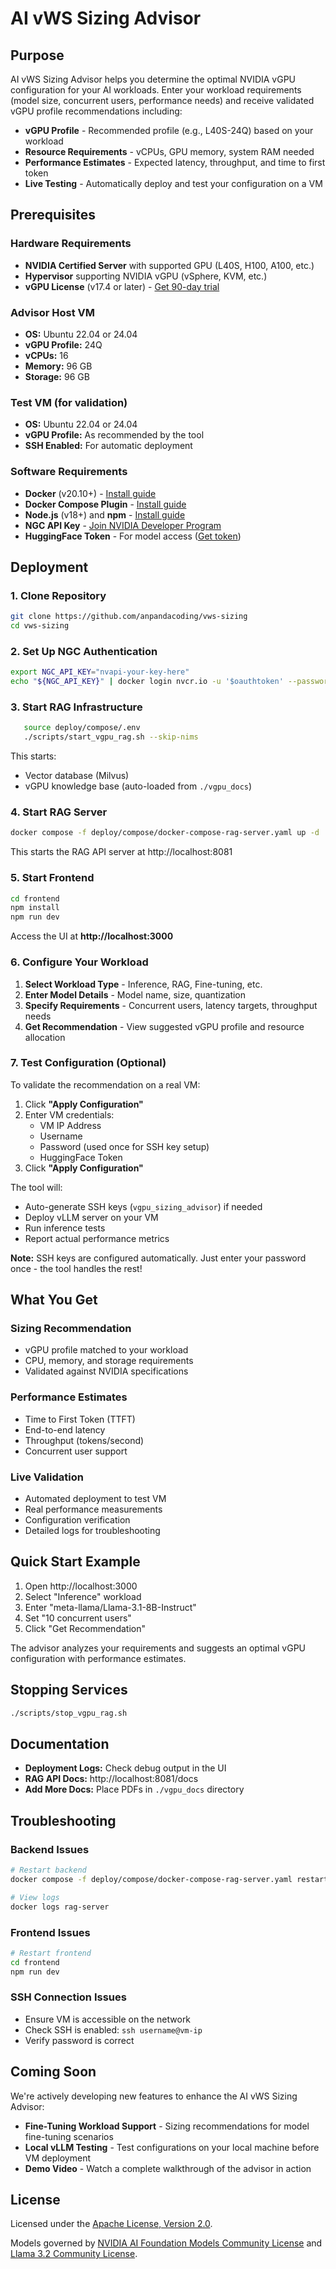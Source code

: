 
<h1>AI vWS Sizing Advisor</h1>

## Purpose

AI vWS Sizing Advisor helps you determine the optimal NVIDIA vGPU configuration for your AI workloads. Enter your workload requirements (model size, concurrent users, performance needs) and receive validated vGPU profile recommendations including:

- **vGPU Profile** - Recommended profile (e.g., L40S-24Q) based on your workload
- **Resource Requirements** - vCPUs, GPU memory, system RAM needed
- **Performance Estimates** - Expected latency, throughput, and time to first token
- **Live Testing** - Automatically deploy and test your configuration on a VM

## Prerequisites

### Hardware Requirements
- **NVIDIA Certified Server** with supported GPU (L40S, H100, A100, etc.)
- **Hypervisor** supporting NVIDIA vGPU (vSphere, KVM, etc.)
- **vGPU License** (v17.4 or later) - [Get 90-day trial](https://www.nvidia.com/en-us/data-center/products/vgpu/vgpu-software-trial/)

### Advisor Host VM
- **OS:** Ubuntu 22.04 or 24.04
- **vGPU Profile:** 24Q
- **vCPUs:** 16
- **Memory:** 96 GB
- **Storage:** 96 GB

### Test VM (for validation)
- **OS:** Ubuntu 22.04 or 24.04  
- **vGPU Profile:** As recommended by the tool
- **SSH Enabled:** For automatic deployment

### Software Requirements
- **Docker** (v20.10+) - [Install guide](https://docs.docker.com/engine/install/ubuntu/)
- **Docker Compose Plugin** - [Install guide](https://docs.docker.com/compose/install/)
- **Node.js** (v18+) and **npm** - [Install guide](https://nodejs.org/)
- **NGC API Key** - [Join NVIDIA Developer Program](https://developer.nvidia.com/developer-program)
- **HuggingFace Token** - For model access ([Get token](https://huggingface.co/settings/tokens))

## Deployment

### 1. Clone Repository

   ```bash
   git clone https://github.com/anpandacoding/vws-sizing
   cd vws-sizing
   ```

### 2. Set Up NGC Authentication

   ```bash
   export NGC_API_KEY="nvapi-your-key-here"
   echo "${NGC_API_KEY}" | docker login nvcr.io -u '$oauthtoken' --password-stdin
```

### 3. Start RAG Infrastructure

```bash
   source deploy/compose/.env
   ./scripts/start_vgpu_rag.sh --skip-nims
```

This starts:
- Vector database (Milvus)
- vGPU knowledge base (auto-loaded from `./vgpu_docs`)

### 4. Start RAG Server

   ```bash
   docker compose -f deploy/compose/docker-compose-rag-server.yaml up -d
   ```

This starts the RAG API server at http://localhost:8081
   
### 5. Start Frontend
   
   ```bash
   cd frontend
   npm install
   npm run dev
   ```
   
Access the UI at **http://localhost:3000**

### 6. Configure Your Workload

1. **Select Workload Type** - Inference, RAG, Fine-tuning, etc.
2. **Enter Model Details** - Model name, size, quantization
3. **Specify Requirements** - Concurrent users, latency targets, throughput needs
4. **Get Recommendation** - View suggested vGPU profile and resource allocation

### 7. Test Configuration (Optional)

To validate the recommendation on a real VM:

1. Click **"Apply Configuration"**
2. Enter VM credentials:
   - VM IP Address
   - Username
   - Password (used once for SSH key setup)
   - HuggingFace Token
3. Click **"Apply Configuration"**

The tool will:
- Auto-generate SSH keys (`vgpu_sizing_advisor`) if needed
- Deploy vLLM server on your VM
- Run inference tests
- Report actual performance metrics

**Note:** SSH keys are configured automatically. Just enter your password once - the tool handles the rest!

## What You Get

### Sizing Recommendation
- vGPU profile matched to your workload
- CPU, memory, and storage requirements
- Validated against NVIDIA specifications

### Performance Estimates
- Time to First Token (TTFT)
- End-to-end latency
- Throughput (tokens/second)
- Concurrent user support

### Live Validation
- Automated deployment to test VM
- Real performance measurements
- Configuration verification
- Detailed logs for troubleshooting

## Quick Start Example

1. Open http://localhost:3000
2. Select "Inference" workload
3. Enter "meta-llama/Llama-3.1-8B-Instruct"
4. Set "10 concurrent users"
5. Click "Get Recommendation"

The advisor analyzes your requirements and suggests an optimal vGPU configuration with performance estimates.

## Stopping Services

```bash
./scripts/stop_vgpu_rag.sh
```

## Documentation

- **Deployment Logs:** Check debug output in the UI
- **RAG API Docs:** http://localhost:8081/docs
- **Add More Docs:** Place PDFs in `./vgpu_docs` directory

## Troubleshooting

### Backend Issues
```bash
# Restart backend
docker compose -f deploy/compose/docker-compose-rag-server.yaml restart

# View logs
docker logs rag-server
```

### Frontend Issues
```bash
# Restart frontend
cd frontend
npm run dev
```

### SSH Connection Issues
- Ensure VM is accessible on the network
- Check SSH is enabled: `ssh username@vm-ip`
- Verify password is correct

## Coming Soon

We're actively developing new features to enhance the AI vWS Sizing Advisor:

- **Fine-Tuning Workload Support** - Sizing recommendations for model fine-tuning scenarios
- **Local vLLM Testing** - Test configurations on your local machine before VM deployment
- **Demo Video** - Watch a complete walkthrough of the advisor in action


## License

Licensed under the [Apache License, Version 2.0](./LICENSE).

Models governed by [NVIDIA AI Foundation Models Community License](https://docs.nvidia.com/ai-foundation-models-community-license.pdf) and [Llama 3.2 Community License](https://www.llama.com/llama3_2/license/).